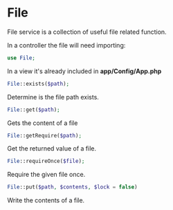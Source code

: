 # File

File service is a collection of useful file related function.

In a controller the file will need importing: 

```php
use File;
```

In a view it's already included in **app/Config/App.php**

```php
File::exists($path);
```

Determine is the file path exists.

```php
File::get($path);
```

Gets the content of a file

```php
File::getRequire($path);
```

Get the returned value of a file.

```php
File::requireOnce($file);
```

Require the given file once.

```php
File::put($path, $contents, $lock = false)
```

Write the contents of a file.
